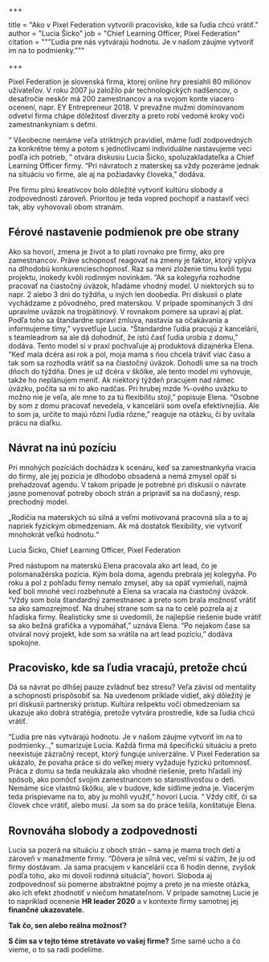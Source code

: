 +++

title = "Ako v Pixel Federation vytvorili pracovisko, kde sa ľudia chcú vrátiť."
author = "Lucia Šicko"
job = "Chief Learning Officer, Pixel Federation"
citation = """Ľudia pre nás vytvárajú hodnotu. Je v našom záujme vytvoriť im na to podmienky."""

+++

Pixel Federation je slovenská firma, ktorej online hry presiahli 80 miliónov užívateľov. V roku 2007 ju založilo pár
technologických nadšencov, o desaťročie neskôr má 200 zamestnancov a na svojom konte viacero ocenení, napr. EY
Entrepreneur 2018. V prevažne mužmi dominovanom odvetví firma chápe dôležitosť diverzity a preto robí vedomé kroky voči
zamestnankyniam s deťmi.

“ Všeobecne nemáme veľa striktných pravidiel, máme ľudí zodpovedných za konkrétne témy a potom s jednotlivcami
individuálne nastavujeme veci podľa ich potrieb, ” otvára diskusiu Lucia Šicko, spoluzakladateľka a Chief Learning
Officer firmy. “Pri návratoch z materskej sa vždy pozeráme jednak na situáciu vo firme, ale aj na požiadavky človeka,”
dodáva.

Pre firmu plnú kreatívcov bolo dôležité vytvoriť kultúru slobody a zodpovednosti zároveň. Prioritou je teda vopred
pochopiť a nastaviť veci tak, aby vyhovovali obom stranám.

## Férové nastavenie podmienok pre obe strany

Ako sa hovorí, zmena je život a to platí rovnako pre firmy, ako pre zamestnancov. Práve schopnosť reagovať na zmeny je
faktor, ktorý vplýva na dlhodobú konkurencieschopnosť. Raz sa mení zloženie tímu kvôli typu projektu, inokedy kvôli
rodinným novinkám. “Ak sa kolegyňa rozhodne pracovať na čiastočný úväzok, hľadáme vhodný model. U niektorých sú to napr.
2 alebo 3 dni do týždňa, u iných len doobedia. Pri diskusii o plate vychádzame z pôvodného, pred materskou. V prípade
spomínaných 3 dní upravíme uväzok na trojpätinový. V rovnakom pomere sa upraví aj plat. Podľa toho sa štandardne spraví
zmluva, nastavia sa očakávania a informujeme tímy,” vysvetľuje Lucia. “Štandardne ľudia pracujú z kancelárií, s
teamleadrom sa ale dá dohodnúť, že istú časť ľudia urobia z domu,” dodáva. Tento model si v praxi pochvaľuje aj
produktová dizajnérka Elena. “Keď mala dcéra asi rok a pol, moja mama s ňou chcela tráviť viac času a tak som sa
rozhodla vrátiť sa na čiastočný úväzok. Dohodli sme sa na troch dňoch do týždňa. Dnes je už dcéra v škôlke, ale tento
model mi vyhovuje, takže ho neplánujem meniť. Ak niektorý týždeň pracujem nad rámec úväzku, počíta sa mi to ako nadčas.
Pri hrubej mzde ⅗-ového uväzku to možno nie je veľa, ale mne to za tú flexibilitu stojí,” popisuje Elena. “Osobne by som
z domu pracovať nevedela, v kancelárii som oveľa efektívnejšia. Ale to som ja, určite to majú rôzni ľudia rôzne,”
reaguje na otázku, či by uvítala prácu na diaľku.

## Návrat na inú pozíciu

Pri mnohých pozíciách dochádza k scenáru, keď sa zamestnankyňa vracia do firmy, ale jej pozícia je dlhodobo obsadená a
nemá zmysel opäť si prehadzovať agendu. V takom prípade je potrebné pri diskusii o návrate jasne pomenovať potreby oboch
strán a pripraviť sa na dočasný, resp. prechodný model.

„Rodičia na materských sú silná a veľmi motivovaná pracovná sila a to aj napriek fyzickým obmedzeniam. Ak má dostatok
flexibility, vie vytvoriť mnohokrát veľkú hodnotu.“

Lucia Šicko, Chief Learning Officer, Pixel Federation

Pred nástupom na materskú Elena pracovala ako art lead, čo je polomanažérska pozícia. Kým bola doma, agendu prebrala jej
kolegyňa. Po roku a pol z pohľadu firmy nemalo zmysel, aby sa opäť vymieňali, najmä keď boli mnohé veci rozbehnuté a
Elena sa vracala na čiastočný úväzok. “Vždy som bola štandardný zamestnanec a preto som brala možnosť vrátiť sa ako
samozrejmosť. Na druhej strane som sa na to celé pozrela aj z hľadiska firmy. Realisticky sme si uvedomili, že najlepšie
riešenie bude vrátiť sa ako bežná grafička a vypomáhať,” uznáva Elena. “Po nejakom čase sa otváral nový projekt, kde som
sa vrátila na art lead pozíciu,” dodáva spokojne.

## Pracovisko, kde sa ľudia vracajú, pretože chcú

Dá sa návrat po dlhšej pauze zvládnuť bez stresu? Veľa závisí od mentality a schopnosti prispôsobiť sa. Na uvedenom
príklade vidieť, aký dôležitý je pri diskusii partnerský prístup. Kultúra rešpektu voči obmedzeniam sa ukazuje ako dobrá
stratégia, pretože vytvára prostredie, kde sa ľudia chcú vrátiť.

“Ľudia pre nás vytvárajú hodnotu. Je v našom záujme vytvoriť im na to podmienky..,” sumarizuje Lucia. Každá firma má
špecifickú situáciu a preto neexistuje zázračný recept, ktorý funguje univerzálne. V Pixel Federation sa ukázalo, že
povaha práce si do veľkej miery vyžaduje fyzickú prítomnosť. Práca z domu sa teda neukázala ako vhodné riešenie, preto
hľadali iný spôsob, ako pomôcť svojim zamestnancom so starostlivosťou o deti. Nemáme síce vlastnú škôlku, ale v budove,
kde sídlime jedna je. Viacerým teda prispievame na to, aby ju mohli využiť,” hovorí Lucia. “ Vždy cítiť, či sa človek
chce vrátiť, alebo musí. Ja som sa do práce tešila, konštatuje Elena.

## Rovnováha slobody a zodpovednosti

Lucia sa pozerá na situáciu z oboch strán – sama je mama troch detí a zároveň v manažmente firmy. “Dôvera je silná vec,
veľmi si vážim, že ju od firmy dostávam. Ja sama pracujem v kancelárii cca 6 hodín denne, zvyšok podľa toho, ako mi
dovolí rodinná situácia”, hovorí. Sloboda aj zodpovednosť sú pomerne abstraktné pojmy a preto je na mieste otázka, ako
ich efekt zhodnotiť v niečom hmatateľnom. V prípade samotnej Lucie je to napríklad ocenenie **HR leader 2020** a v
kontexte firmy samotnej jej **finančné ukazovatele.**

**Tak čo, sen alebo reálna možnosť?**

**S čím sa v tejto téme stretávate vo vašej firme?**
Sme samé ucho a čo vieme, o to sa radi podelíme.



